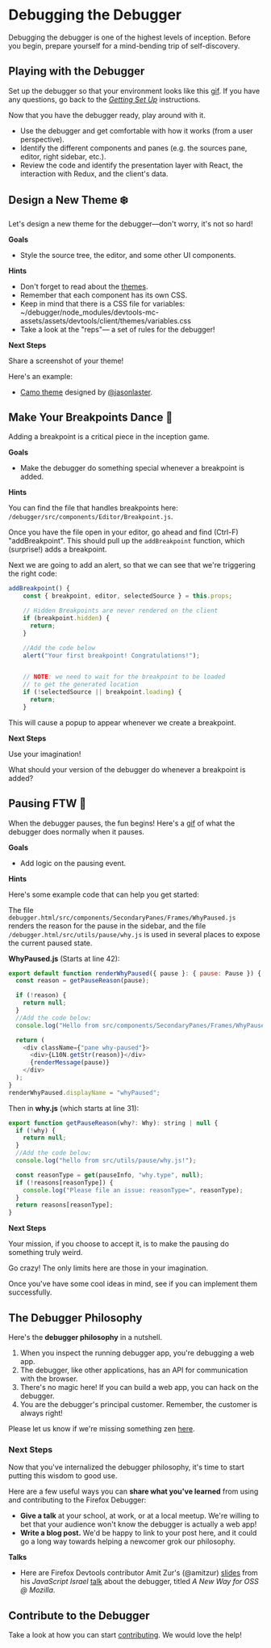 # Debugging the Debugger

Debugging the debugger is one of the highest levels of inception. Before you begin, prepare yourself for a mind-bending trip of self-discovery.

## Playing with the Debugger

Set up the debugger so that your environment looks like this [gif][debugger-intro-gif]. If you have any questions, go back to the [_Getting Set Up_][getting-setup] instructions.

Now that you have the debugger ready, play around with it.

- Use the debugger and get comfortable with how it works (from a user perspective).
- Identify the different components and panes (e.g. the sources pane, editor, right sidebar, etc.).
- Review the code and identify the presentation layer with React, the interaction with Redux, and the client's data.

## Design a New Theme :snowflake:

Let's design a new theme for the debugger—don't worry, it's not so hard!

**Goals**

- Style the source tree, the editor, and some other UI components.

**Hints**

- Don't forget to read about the [themes](local-development.md#themes).
- Remember that each component has its own CSS.
- Keep in mind that there is a CSS file for variables: 
  ~/debugger/node_modules/devtools-mc-assets/assets/devtools/client/themes/variables.css  
- Take a look at the "reps"— a set of rules for the debugger!

**Next Steps**

Share a screenshot of your theme!

Here's an example: 

* [Camo theme][camo-theme] designed by [@jasonlaster](https://github.com/jasonlaster).


## Make Your Breakpoints Dance :dancers:

Adding a breakpoint is a critical piece in the inception game.

**Goals**
- Make the debugger do something special whenever a breakpoint is added.

**Hints**

You can find the file that handles breakpoints here: `/debugger/src/components/Editor/Breakpoint.js`. 

Once you have the file open in your editor,  go ahead and find (Ctrl-F) "addBreakpoint". This should pull up the `addBreakpoint` function, which (surprise!) adds a breakpoint. 

Next we are going to add an alert, so that we can see that we're triggering the right code:

```javascript
addBreakpoint() {
    const { breakpoint, editor, selectedSource } = this.props;

    // Hidden Breakpoints are never rendered on the client
    if (breakpoint.hidden) {
      return;
    }

	//Add the code below
	alert("Your first breakpoint! Congratulations!");


    // NOTE: we need to wait for the breakpoint to be loaded
    // to get the generated location
    if (!selectedSource || breakpoint.loading) {
      return;
    }
```

This will cause a popup to appear whenever we create a breakpoint.

**Next Steps**

Use your imagination! 

What should your version of the debugger do whenever a breakpoint is added?


## Pausing FTW :red_circle:

When the debugger pauses, the fun begins! Here's a [gif](http://g.recordit.co/qutDioRQvy.gif) of what the debugger does normally when it pauses.

**Goals**
- Add logic on the pausing event.

**Hints**

Here's some example code that can help you get started:

The file `debugger.html/src/components/SecondaryPanes/Frames/WhyPaused.js` renders the reason for the pause in the sidebar, and the file `/debugger.html/src/utils/pause/why.js` is used in several places to expose the current paused state.

**WhyPaused.js** (Starts at line 42):

```javascript
export default function renderWhyPaused({ pause }: { pause: Pause }) {
  const reason = getPauseReason(pause);

  if (!reason) {
    return null;
  }
  //Add the code below:
  console.log("Hello from src/components/SecondaryPanes/Frames/WhyPaused.js!");

  return (
    <div className={"pane why-paused"}>
      <div>{L10N.getStr(reason)}</div>
      {renderMessage(pause)}
    </div>
  );
}
renderWhyPaused.displayName = "whyPaused";
```

Then in **why.js** (which starts at line 31):

```javascript
export function getPauseReason(why?: Why): string | null {
  if (!why) {
    return null;
  }
  //Add the code below:
  console.log("hello from src/utils/pause/why.js!");

  const reasonType = get(pauseInfo, "why.type", null);
  if (!reasons[reasonType]) {
    console.log("Please file an issue: reasonType=", reasonType);
  }
  return reasons[reasonType];
}
```

**Next Steps**

Your mission, if you choose to accept it, is to make the pausing do something truly weird.

Go crazy! The only limits here are those in your imagination. 

Once you've have some cool ideas in mind, see if you can implement them successfully.

## The Debugger Philosophy

Here's the **debugger philosophy** in a nutshell.

1.  When you inspect the running debugger app, you're debugging a web app.
2.  The debugger, like other applications, has an API for communication with the browser.
3.  There's no magic here! If you can build a web app, you can hack on the debugger.
4.  You are the debugger's principal customer. Remember, the customer is always right!

Please let us know if we're missing something zen [here][getting-started-issue].

### Next Steps

Now that you've internalized the debugger philosophy, it's time to start putting this wisdom to good use.

Here are a few useful ways you can **share what you've learned** from using and contributing to the Firefox Debugger:

* **Give a talk** at your school, at work, or at a local meetup. We're willing to bet that your audience won't know the debugger is actually a web app! 
* **Write a blog post.** We'd be happy to link to your post here, and it could go a long way towards helping a newcomer grok our philosophy.

**Talks**

* Here are Firefox Devtools contributor Amit Zur's (@amitzur) [slides][amit-slides] from his _JavaScript Israel_ [talk][amit-tweet] about the debugger, titled _A New Way for OSS @ Mozilla_. 

## Contribute to the Debugger

Take a look at how you can start [contributing][contributing]. We would love the help!

[contributing]: https://github.com/firefox-devtools/debugger/blob/master/.github/CONTRIBUTING.md
[getting-setup]: ./getting-setup.md
[getting-started-issue]: https://github.com/firefox-devtools/debugger/issues/1247
[debugger-intro-gif]: http://g.recordit.co/WjHZaXKifZ.gif
[amit-slides]: https://docs.google.com/presentation/d/1jdnvL-BwwxEuFbb9tiRxcT6UT-Ua0jGhy9FKBT4b43E/edit
[amit-tweet]: https://twitter.com/amitzur/status/790153843946426369
[camo-theme]: https://cloud.githubusercontent.com/assets/254562/20683683/ec030354-b57a-11e6-98bc-c8da75721e78.png
